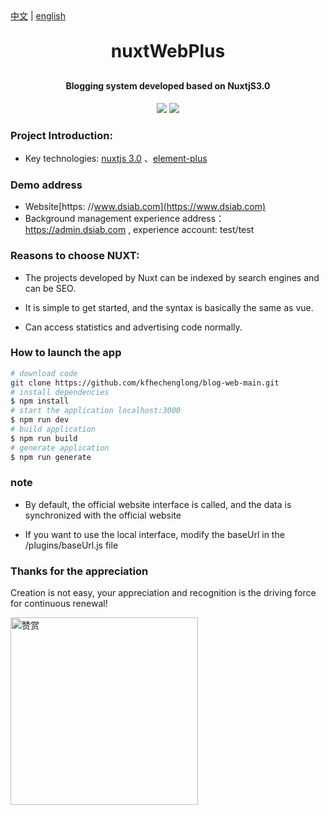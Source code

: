 
<div><a href="https://github.com/kfhechenglong/blog-web-main/blob/dev/README.md">中文</a>  |  <a href="https://github.com/kfhechenglong/blog-web-main/blob/dev/README.en.md">english</a></div>

<h1 align="center" style="margin: 30px 0 30px; font-weight: bold;">nuxtWebPlus</h1>
<h4 align="center">Blogging system developed based on NuxtjS3.0</h4>
<p align="center">
	<a href="https://gitee.com/kfhechenglong/blog-web-main.git"><img src="https://gitee.com/kfhechenglong/blog-web-main/badge/star.svg?theme=dark"></a>
	<a href="https://gitee.com/kfhechenglong/blog-web-main.git"><img src="https://gitee.com/kfhechenglong/blog-web-main/badge/fork.svg?theme=dark"></a>
</p>


### Project Introduction:

- Key technologies: [nuxtjs 3.0](https://nuxt.com/docs/getting-started/introduction) 、[element-plus](https://element-plus.gitee.io/zh-CN/)

### Demo address


- Website[https: //www.dsiab.com](https://www.dsiab.com)
- Background management experience address： https://admin.dsiab.com , experience account: test/test



### Reasons to choose NUXT:

- The projects developed by Nuxt can be indexed by search engines and can be SEO.

- It is simple to get started, and the syntax is basically the same as vue.

- Can access statistics and advertising code normally.

### How to launch the app

```bash
# download code
git clone https://github.com/kfhechenglong/blog-web-main.git
# install dependencies
$ npm install
# start the application localhost:3000
$ npm run dev
# build application
$ npm run build
# generate application
$ npm run generate
```
### note
- By default, the official website interface is called, and the data is synchronized with the official website
  
- If you want to use the local interface, modify the baseUrl in the /plugins/baseUrl.js file

### Thanks for the appreciation

Creation is not easy, your appreciation and recognition is the driving force for continuous renewal!

<img src="./assets/img/donate.jpeg" alt="赞赏" width="300px" />



